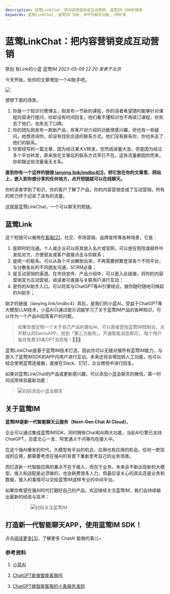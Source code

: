 ```yaml
---
description: 蓝莺LinkChat：把内容营销变成互动营销, 蓝莺IM SDK的使用
keywords: 蓝莺LinkChat, 蓝莺IM SDK, APP内聊天功能, IM开源
---
```

# 蓝莺LinkChat：把内容营销变成互动营销

原创 有Link的小蓝 蓝莺IM _2023-05-09 22:20_ _发表于北京_

今天开始，给你的文章增加一个AI助手吧。  

![](../assets/articles/autogen-6835cc5d12d1f0890b116322cfbf6575c3c07b6068a6560d2ffeff94f69e43dd.jpeg)

想想下面的场景。

1. 你是一个知识付费博主，刚发布一节新的课程，你的读者希望随时能够针对课程内容进行提问，你却没有时间回复。他们看不懂知识也不再续订课程，你失去了他们，也失去了口碑。
2. 你的团队刚发布一款新产品，有客户对介绍的功能很感兴趣，但也有一些疑问，他想咨询你，却没有找到合适的联系方式。他们没有联系你，你也失去了他们的联系。
3. 你曾经写的一篇文章，因为经过某大V转发，忽然阅读量大涨，但是因为经过多个平台转发，原来放在文章后的联系方式早已不在。这些流量都因你而来，你却跟这些流量毫无关系。

**直到你有一个这样的链接 [lanying.link/imdbc4\[1\]](https://lanying.link/imdbc4)，把它放在你的文章里、网站上，嵌入到你想分享的任何地方，点开短链就可以在线聊天。**

你的读者学到了知识，你的客户了解了产品，你的内容营销变成了互动营销，所有的努力终于迎来了该有的流量。

这就是蓝莺LinkChat，一个可以聊天的短链。

## 蓝莺Link

这个短链可以被用在[客服\[2\]](https://docs.lanyingim.com/articles/product-and-technologies/how-to-implement-an-intelligent-customer-service-by-chatgpt.html)、社交、市场营销、品牌宣传等各种场景，它是：

1. 是即时的沟通。个人或企业可以将其放入名片或官网，可以放在短信或邮件中发给对方，方便朋友或客户直接点击与你联系；
2. 是统一的联系。可以从各个平台解放出来，不再需要频繁登录各个不同平台，与分散各处的不同朋友沟通，SCRM必备；
3. 是互动营销的渠道。在市场宣传、产品介绍中，可以嵌入此链接，将你的内容营销变为互动营销，阅读者可直接与关联用户进行互动；
4. 是你的AI助手入口。可以将其与ChatGPT等AI引擎结合，做你随时随地可唤起的AI助手；

刚才的链接（lanying.link/imdbc4）背后，是我们的小蓝AI。受益于ChatGPT等大模型LLM技术，小蓝AI只通过提示词就学习了关于蓝莺IM产品的各种知识，可以作为一个产品AI回答客户的问题。

> 如果你想定制一个关于自己产品的类似AI，可以直接登陆蓝莺IM控制台，点开默认的DemoAPP，找到「第三方服务」，开通智能消息即可。 每个用户每月免费30条GPT消息哦！🎉🎉🎉

蓝莺LinkChat是基于蓝莺IM技术打造，因此你可以无缝对接所有蓝莺IM能力，与嵌入了蓝莺IMSDK的APP内用户进行互动。未来还将会增加转人工功能，也可以结合使用蓝莺连接器，直接在Slack、钉钉、企业微信中进行回复。

如果对蓝莺LinkChat的产品或更新感兴趣，可以添加小蓝会聊天的微信，第一时间试用体验最新功能：

> ![扫码添加小蓝会聊天](../assets/articles/autogen-393347b95ab29c4177fccf6f3d188fd803e00fdd20ce9b3772c046ef9a3e9446.png)

## 关于蓝莺IM 

**蓝莺IM是新一代智能聊天云服务（Next-Gen Chat AI Cloud）**。

企业可以通过集成蓝莺IMSDK，同时拥有Chat和AI两大功能，当前AI引擎已支持ChatGPT，百度文心一言、阿里通义千问等均在接入中。  

在这个强AI爆发的时代，大模型有平台的机会，应用也有应用的机会。任何一款现成的应用，都需要考虑在强AI的背景下重新思考自己的业务场景。

而打造新一代智能应用的重点不在于接入，而在于业务。未来会不断出现新的大模型，接入和适配是必须做的，也会耗费很多人力，但最应该关心的其实还是业务和数据，接入的事情可以交给蓝莺IM这样专业的中间平台。

如果你希望在强AI时代打磨好自己的产品，欢迎继续关注蓝莺IM，我们会持续输出最新的经验与技术：

> > ![扫码关注蓝莺IM](../assets/articles/autogen-7aa69a076157dc20defae405d39298a1be9d210b5b2a5aa5218ad2ecd72c0a06.jpeg)

## 打造新一代智能聊天APP，使用蓝莺IM SDK！

点击[阅读更多\[3\]](https://docs.lanyingim.com/articles/product-and-technologies/chatgpt-intelligent-customer-service-ten-service-guidelines.html)，了解更多 ChatAI 能做的事儿~

### 参考资料

1. [小蓝AI](https://lanying.link/imdbc4)

2. [ChatGPT能做智能客服吗](https://docs.lanyingim.com/articles/product-and-technologies/how-to-implement-an-intelligent-customer-service-by-chatgpt.html)

3. [ChatGPT做智能客服的十条服务准则](https://docs.lanyingim.com/articles/product-and-technologies/chatgpt-intelligent-customer-service-ten-service-guidelines.html)
